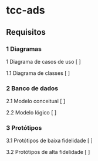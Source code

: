 # tcc-ads


## Requisitos
### 1 Diagramas
1 Diagrama de casos de uso [ ]

1.1 Diagrama de classes [ ]

### 2 Banco de dados

2.1 Modelo conceitual [ ]

2.2 Modelo lógico [ ]

### 3 Protótipos

3.1 Protótipos de baixa fidelidade [ ]

3.2 Protótipos de alta fidelidade [ ]
